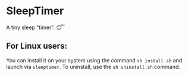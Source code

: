 # SleepTimer

A tiny sleep "timer". :sleeping:

## For Linux users:

You can install it on your system using the command `sh install.sh` and launch via `sleeptimer`.
To uninstall, use the `sh uninstall.sh` command.

